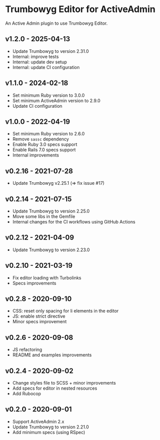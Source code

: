 # Trumbowyg Editor for ActiveAdmin

An Active Admin plugin to use Trumbowyg Editor.

## v1.2.0 - 2025-04-13

- Update Trumbowyg to version 2.31.0
- Internal: improve tests
- Internal: update dev setup
- Internal: update CI configuration

## v1.1.0 - 2024-02-18

- Set minimum Ruby version to 3.0.0
- Set minimum ActiveAdmin version to 2.9.0
- Update CI configuration

## v1.0.0 - 2022-04-19

- Set minimum Ruby version to 2.6.0
- Remove `sassc` dependency
- Enable Ruby 3.0 specs support
- Enable Rails 7.0 specs support
- Internal improvements

## v0.2.16 - 2021-07-28

- Update Trumbowyg v2.25.1 (=> fix issue #17)

## v0.2.14 - 2021-07-15

- Update Trumbowyg to version 2.25.0
- Move some libs in the Gemfile
- Internal changes for the CI workflows using GitHub Actions

## v0.2.12 - 2021-04-09

- Update Trumbowyg to version 2.23.0

## v0.2.10 - 2021-03-19

- Fix editor loading with Turbolinks
- Specs improvements

## v0.2.8 - 2020-09-10

- CSS: reset only spacing for li elements in the editor
- JS: enable strict directive
- Minor specs improvement

## v0.2.6 - 2020-09-08

- JS refactoring
- README and examples improvements

## v0.2.4 - 2020-09-02

- Change styles file to SCSS + minor improvements
- Add specs for editor in nested resources
- Add Rubocop

## v0.2.0 - 2020-09-01

- Support ActiveAdmin 2.x
- Update Trumbowyg to version 2.21.0
- Add minimum specs (using RSpec)
